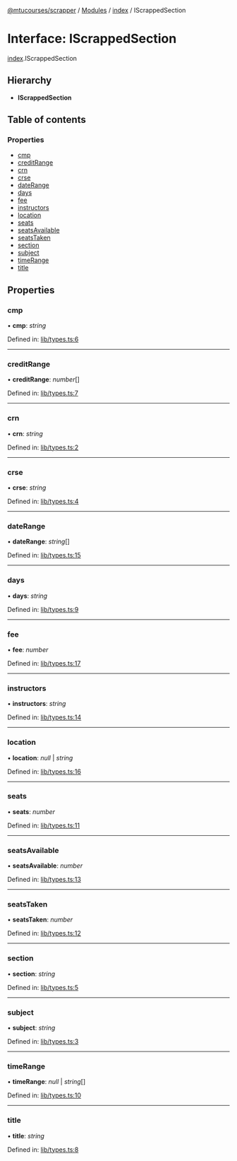 [@mtucourses/scrapper](../README.md) / [Modules](../modules.md) / [index](../modules/index.md) / IScrappedSection

# Interface: IScrappedSection

[index](../modules/index.md).IScrappedSection

## Hierarchy

* **IScrappedSection**

## Table of contents

### Properties

- [cmp](index.iscrappedsection.md#cmp)
- [creditRange](index.iscrappedsection.md#creditrange)
- [crn](index.iscrappedsection.md#crn)
- [crse](index.iscrappedsection.md#crse)
- [dateRange](index.iscrappedsection.md#daterange)
- [days](index.iscrappedsection.md#days)
- [fee](index.iscrappedsection.md#fee)
- [instructors](index.iscrappedsection.md#instructors)
- [location](index.iscrappedsection.md#location)
- [seats](index.iscrappedsection.md#seats)
- [seatsAvailable](index.iscrappedsection.md#seatsavailable)
- [seatsTaken](index.iscrappedsection.md#seatstaken)
- [section](index.iscrappedsection.md#section)
- [subject](index.iscrappedsection.md#subject)
- [timeRange](index.iscrappedsection.md#timerange)
- [title](index.iscrappedsection.md#title)

## Properties

### cmp

• **cmp**: *string*

Defined in: [lib/types.ts:6](https://github.com/Michigan-Tech-Courses/scrapper/blob/0bef693/src/lib/types.ts#L6)

___

### creditRange

• **creditRange**: *number*[]

Defined in: [lib/types.ts:7](https://github.com/Michigan-Tech-Courses/scrapper/blob/0bef693/src/lib/types.ts#L7)

___

### crn

• **crn**: *string*

Defined in: [lib/types.ts:2](https://github.com/Michigan-Tech-Courses/scrapper/blob/0bef693/src/lib/types.ts#L2)

___

### crse

• **crse**: *string*

Defined in: [lib/types.ts:4](https://github.com/Michigan-Tech-Courses/scrapper/blob/0bef693/src/lib/types.ts#L4)

___

### dateRange

• **dateRange**: *string*[]

Defined in: [lib/types.ts:15](https://github.com/Michigan-Tech-Courses/scrapper/blob/0bef693/src/lib/types.ts#L15)

___

### days

• **days**: *string*

Defined in: [lib/types.ts:9](https://github.com/Michigan-Tech-Courses/scrapper/blob/0bef693/src/lib/types.ts#L9)

___

### fee

• **fee**: *number*

Defined in: [lib/types.ts:17](https://github.com/Michigan-Tech-Courses/scrapper/blob/0bef693/src/lib/types.ts#L17)

___

### instructors

• **instructors**: *string*

Defined in: [lib/types.ts:14](https://github.com/Michigan-Tech-Courses/scrapper/blob/0bef693/src/lib/types.ts#L14)

___

### location

• **location**: *null* \| *string*

Defined in: [lib/types.ts:16](https://github.com/Michigan-Tech-Courses/scrapper/blob/0bef693/src/lib/types.ts#L16)

___

### seats

• **seats**: *number*

Defined in: [lib/types.ts:11](https://github.com/Michigan-Tech-Courses/scrapper/blob/0bef693/src/lib/types.ts#L11)

___

### seatsAvailable

• **seatsAvailable**: *number*

Defined in: [lib/types.ts:13](https://github.com/Michigan-Tech-Courses/scrapper/blob/0bef693/src/lib/types.ts#L13)

___

### seatsTaken

• **seatsTaken**: *number*

Defined in: [lib/types.ts:12](https://github.com/Michigan-Tech-Courses/scrapper/blob/0bef693/src/lib/types.ts#L12)

___

### section

• **section**: *string*

Defined in: [lib/types.ts:5](https://github.com/Michigan-Tech-Courses/scrapper/blob/0bef693/src/lib/types.ts#L5)

___

### subject

• **subject**: *string*

Defined in: [lib/types.ts:3](https://github.com/Michigan-Tech-Courses/scrapper/blob/0bef693/src/lib/types.ts#L3)

___

### timeRange

• **timeRange**: *null* \| *string*[]

Defined in: [lib/types.ts:10](https://github.com/Michigan-Tech-Courses/scrapper/blob/0bef693/src/lib/types.ts#L10)

___

### title

• **title**: *string*

Defined in: [lib/types.ts:8](https://github.com/Michigan-Tech-Courses/scrapper/blob/0bef693/src/lib/types.ts#L8)
